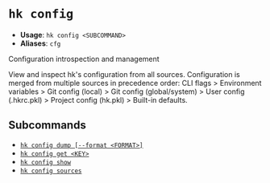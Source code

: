 # `hk config`

- **Usage**: `hk config <SUBCOMMAND>`
- **Aliases**: `cfg`

Configuration introspection and management

View and inspect hk's configuration from all sources. Configuration is merged from multiple sources in precedence order: CLI flags > Environment variables > Git config (local) > Git config (global/system) > User config (.hkrc.pkl) > Project config (hk.pkl) > Built-in defaults.

## Subcommands

- [`hk config dump [--format <FORMAT>]`](/cli/config/dump.md)
- [`hk config get <KEY>`](/cli/config/get.md)
- [`hk config show`](/cli/config/show.md)
- [`hk config sources`](/cli/config/sources.md)

